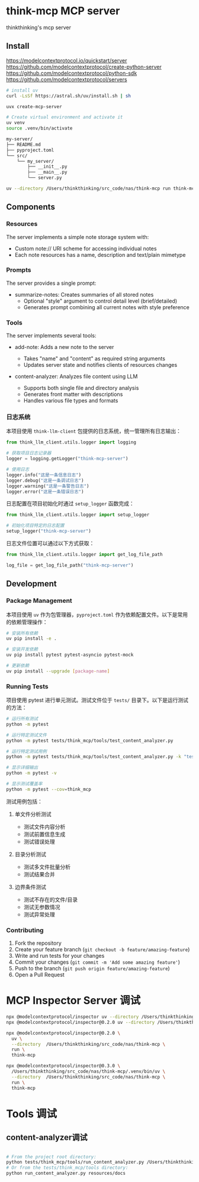 # think-mcp MCP server

thinkthinking's mcp server

## Install

<https://modelcontextprotocol.io/quickstart/server>
<https://github.com/modelcontextprotocol/create-python-server>
<https://github.com/modelcontextprotocol/python-sdk>
<https://github.com/modelcontextprotocol/servers>

```bash
# install uv
curl -LsSf https://astral.sh/uv/install.sh | sh

uvx create-mcp-server

# Create virtual environment and activate it
uv venv
source .venv/bin/activate

my-server/
├── README.md
├── pyproject.toml
└── src/
    └── my_server/
        ├── __init__.py
        ├── __main__.py
        └── server.py

uv --directory /Users/thinkthinking/src_code/nas/think-mcp run think-mcp
```

## Components

### Resources

The server implements a simple note storage system with:

- Custom note:// URI scheme for accessing individual notes
- Each note resources has a name, description and text/plain mimetype

### Prompts

The server provides a single prompt:

- summarize-notes: Creates summaries of all stored notes
  - Optional "style" argument to control detail level (brief/detailed)
  - Generates prompt combining all current notes with style preference

### Tools

The server implements several tools:

- add-note: Adds a new note to the server
  - Takes "name" and "content" as required string arguments
  - Updates server state and notifies clients of resources changes
  
- content-analyzer: Analyzes file content using LLM
  - Supports both single file and directory analysis
  - Generates front matter with descriptions
  - Handles various file types and formats

### 日志系统

本项目使用 `think-llm-client` 包提供的日志系统，统一管理所有日志输出：

```python
from think_llm_client.utils.logger import logging

# 获取项目日志记录器
logger = logging.getLogger("think-mcp-server")

# 使用日志
logger.info("这是一条信息日志")
logger.debug("这是一条调试日志")
logger.warning("这是一条警告日志")
logger.error("这是一条错误日志")
```

日志配置在项目初始化时通过 `setup_logger` 函数完成：

```python
from think_llm_client.utils.logger import setup_logger

# 初始化项目特定的日志配置
setup_logger("think-mcp-server")
```

日志文件位置可以通过以下方式获取：

```python
from think_llm_client.utils.logger import get_log_file_path

log_file = get_log_file_path("think-mcp-server")
```

## Development

### Package Management

本项目使用 `uv` 作为包管理器，`pyproject.toml` 作为依赖配置文件。以下是常用的依赖管理操作：

```bash
# 安装所有依赖
uv pip install -e .

# 安装开发依赖
uv pip install pytest pytest-asyncio pytest-mock

# 更新依赖
uv pip install --upgrade [package-name]
```

### Running Tests

项目使用 pytest 进行单元测试。测试文件位于 `tests/` 目录下。以下是运行测试的方法：

```bash
# 运行所有测试
python -m pytest

# 运行特定测试文件
python -m pytest tests/think_mcp/tools/test_content_analyzer.py

# 运行特定测试用例
python -m pytest tests/think_mcp/tools/test_content_analyzer.py -k "test_analyze_file_content"

# 显示详细输出
python -m pytest -v

# 显示测试覆盖率
python -m pytest --cov=think_mcp
```

测试用例包括：

1. 单文件分析测试
   - 测试文件内容分析
   - 测试前置信息生成
   - 测试错误处理

2. 目录分析测试
   - 测试多文件批量分析
   - 测试结果合并

3. 边界条件测试
   - 测试不存在的文件/目录
   - 测试无参数情况
   - 测试异常处理

### Contributing

1. Fork the repository
2. Create your feature branch (`git checkout -b feature/amazing-feature`)
3. Write and run tests for your changes
4. Commit your changes (`git commit -m 'Add some amazing feature'`)
5. Push to the branch (`git push origin feature/amazing-feature`)
6. Open a Pull Request

# MCP Inspector Server 调试

```bash
npx @modelcontextprotocol/inspector uv --directory /Users/thinkthinking/src_code/nas/think-mcp run think-mcp
npx @modelcontextprotocol/inspector@0.2.0 uv --directory /Users/thinkthinking/src_code/nas/think-mcp run think-mcp

npx @modelcontextprotocol/inspector@0.2.0 \
  uv \
  --directory  /Users/thinkthinking/src_code/nas/think-mcp \
  run \
  think-mcp

npx @modelcontextprotocol/inspector@0.3.0 \
  /Users/thinkthinking/src_code/nas/think-mcp/.venv/bin/uv \
  --directory  /Users/thinkthinking/src_code/nas/think-mcp \
  run \
  think-mcp

```

# Tools 调试

## content-analyzer调试

```bash

# From the project root directory:
python tests/think_mcp/tools/run_content_analyzer.py /Users/thinkthinking/src_code/nas/think-mcp/resources/prompts
# Or from the tests/think_mcp/tools directory:
python run_content_analyzer.py resources/docs